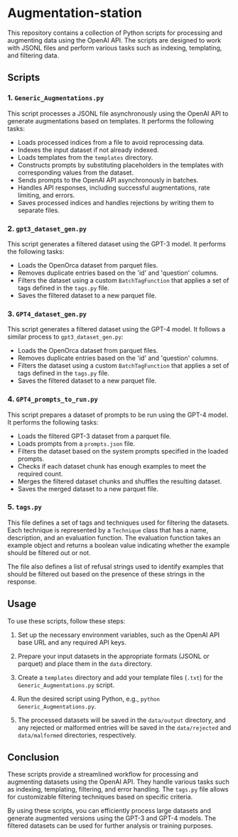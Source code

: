 # Augmentation-station

This repository contains a collection of Python scripts for processing and augmenting data using the OpenAI API. The scripts are designed to work with JSONL files and perform various tasks such as indexing, templating, and filtering data.

## Scripts

### 1. `Generic_Augmentations.py`

This script processes a JSONL file asynchronously using the OpenAI API to generate augmentations based on templates. It performs the following tasks:

- Loads processed indices from a file to avoid reprocessing data.
- Indexes the input dataset if not already indexed.
- Loads templates from the `templates` directory.
- Constructs prompts by substituting placeholders in the templates with corresponding values from the dataset.
- Sends prompts to the OpenAI API asynchronously in batches.
- Handles API responses, including successful augmentations, rate limiting, and errors.
- Saves processed indices and handles rejections by writing them to separate files.

### 2. `gpt3_dataset_gen.py`

This script generates a filtered dataset using the GPT-3 model. It performs the following tasks:

- Loads the OpenOrca dataset from parquet files.
- Removes duplicate entries based on the 'id' and 'question' columns.
- Filters the dataset using a custom `BatchTagFunction` that applies a set of tags defined in the `tags.py` file.
- Saves the filtered dataset to a new parquet file.

### 3. `GPT4_dataset_gen.py`

This script generates a filtered dataset using the GPT-4 model. It follows a similar process to `gpt3_dataset_gen.py`:

- Loads the OpenOrca dataset from parquet files.
- Removes duplicate entries based on the 'id' and 'question' columns.
- Filters the dataset using a custom `BatchTagFunction` that applies a set of tags defined in the `tags.py` file.
- Saves the filtered dataset to a new parquet file.

### 4. `GPT4_prompts_to_run.py`

This script prepares a dataset of prompts to be run using the GPT-4 model. It performs the following tasks:

- Loads the filtered GPT-3 dataset from a parquet file.
- Loads prompts from a `prompts.json` file.
- Filters the dataset based on the system prompts specified in the loaded prompts.
- Checks if each dataset chunk has enough examples to meet the required count.
- Merges the filtered dataset chunks and shuffles the resulting dataset.
- Saves the merged dataset to a new parquet file.

### 5. `tags.py`

This file defines a set of tags and techniques used for filtering the datasets. Each technique is represented by a `Technique` class that has a name, description, and an evaluation function. The evaluation function takes an example object and returns a boolean value indicating whether the example should be filtered out or not.

The file also defines a list of refusal strings used to identify examples that should be filtered out based on the presence of these strings in the response.

## Usage

To use these scripts, follow these steps:

1. Set up the necessary environment variables, such as the OpenAI API base URL and any required API keys.

2. Prepare your input datasets in the appropriate formats (JSONL or parquet) and place them in the `data` directory.

3. Create a `templates` directory and add your template files (`.txt`) for the `Generic_Augmentations.py` script.

4. Run the desired script using Python, e.g., `python Generic_Augmentations.py`.

5. The processed datasets will be saved in the `data/output` directory, and any rejected or malformed entries will be saved in the `data/rejected` and `data/malformed` directories, respectively.

## Conclusion

These scripts provide a streamlined workflow for processing and augmenting datasets using the OpenAI API. They handle various tasks such as indexing, templating, filtering, and error handling. The `tags.py` file allows for customizable filtering techniques based on specific criteria.

By using these scripts, you can efficiently process large datasets and generate augmented versions using the GPT-3 and GPT-4 models. The filtered datasets can be used for further analysis or training purposes.
